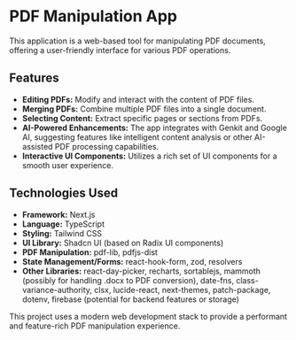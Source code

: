 # PDF Manipulation App

This application is a web-based tool for manipulating PDF documents, offering a user-friendly interface for various PDF operations.

## Features
*   **Editing PDFs:** Modify and interact with the content of PDF files.
*   **Merging PDFs:** Combine multiple PDF files into a single document.
*   **Selecting Content:** Extract specific pages or sections from PDFs.
*   **AI-Powered Enhancements:** The app integrates with Genkit and Google AI, suggesting features like intelligent content analysis or other AI-assisted PDF processing capabilities.
*   **Interactive UI Components:** Utilizes a rich set of UI components for a smooth user experience.

## Technologies Used
*   **Framework:** Next.js
*   **Language:** TypeScript
*   **Styling:** Tailwind CSS
*   **UI Library:** Shadcn UI (based on Radix UI components)
*   **PDF Manipulation:** pdf-lib, pdfjs-dist
*   **State Management/Forms:** react-hook-form, zod, resolvers
*   **Other Libraries:** react-day-picker, recharts, sortablejs, mammoth (possibly for handling .docx to PDF conversion), date-fns, class-variance-authority, clsx, lucide-react, next-themes, patch-package, dotenv, firebase (potential for backend features or storage)

This project uses a modern web development stack to provide a performant and feature-rich PDF manipulation experience.

